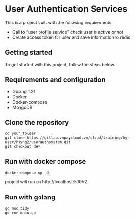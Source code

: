 # User Authentication Services 

This is a project built with the following requirements:
 - Call to "user profile service" check user is active or not
 - Create access token for user and save information to redis


## Getting started

To get started with this project, follow the steps below.

## Requirements and configuration
- Golang 1.21
- Docker
- Docker-compose
- MongoDB 


## Clone the repository

```
cd your_folder
git clone https://gitlab.vnpaycloud.vn/cloud/training/by-user/huyng2/userauthsystem.git
git checkout dev
```



## Run with docker compose
```
docker-compose up -d
```
project will run on http://localhost:50052


## Run with golang

```
go mod tidy
go run main.go

```




